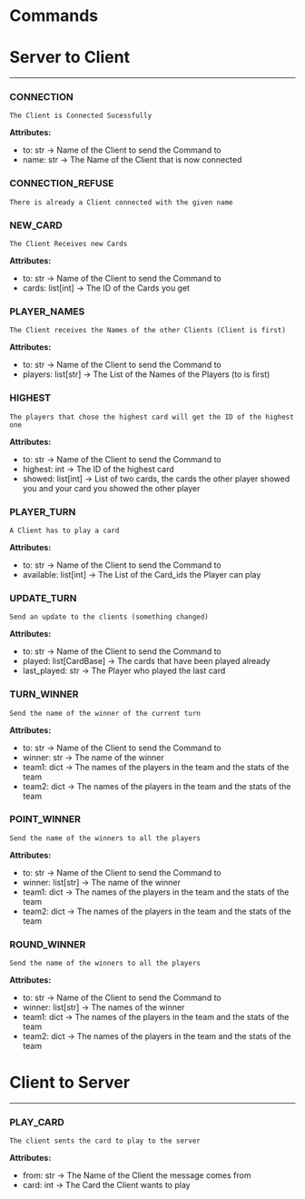 # Commands

# Server to Client

---

### CONNECTION
    The Client is Connected Sucessfully
**Attributes:**
- to: str → Name of the Client to send the Command to
- name: str → The Name of the Client that is now connected

### CONNECTION_REFUSE
    There is already a Client connected with the given name


### NEW_CARD
    The Client Receives new Cards
**Attributes:**
- to: str → Name of the Client to send the Command to
- cards: list[int] → The ID of the Cards you get

### PLAYER_NAMES
    The Client receives the Names of the other Clients (Client is first)

**Attributes:**
- to: str → Name of the Client to send the Command to
- players: list[str] → The List of the Names of the Players (to is first)

### HIGHEST
    The players that chose the highest card will get the ID of the highest one

**Attributes:**
- to: str → Name of the Client to send the Command to
- highest: int → The ID of the highest card
- showed: list[int] → List of two cards, the cards the other player showed you and your card you showed the other player

### PLAYER_TURN
    A Client has to play a card

**Attributes:**
- to: str → Name of the Client to send the Command to
- available: list[int] → The List of the Card_ids the Player can play

### UPDATE_TURN
    Send an update to the clients (something changed)

**Attributes:**
- to: str → Name of the Client to send the Command to
- played: list[CardBase] → The cards that have been played already
- last_played: str → The Player who played the last card

### TURN_WINNER
    Send the name of the winner of the current turn

**Attributes:**
- to: str → Name of the Client to send the Command to
- winner: str → The name of the winner
- team1: dict → The names of the players in the team and the stats of the team
- team2: dict → The names of the players in the team and the stats of the team

### POINT_WINNER
    Send the name of the winners to all the players

**Attributes:**
- to: str → Name of the Client to send the Command to
- winner: list[str] → The name of the winner
- team1: dict → The names of the players in the team and the stats of the team
- team2: dict → The names of the players in the team and the stats of the team

### ROUND_WINNER
    Send the name of the winners to all the players

**Attributes:**
- to: str → Name of the Client to send the Command to
- winner: list[str] → The names of the winner
- team1: dict → The names of the players in the team and the stats of the team
- team2: dict → The names of the players in the team and the stats of the team

# Client to Server

---

### PLAY_CARD
    The client sents the card to play to the server

**Attributes:**
- from: str → The Name of the Client the message comes from
- card: int → The Card the Client wants to play
